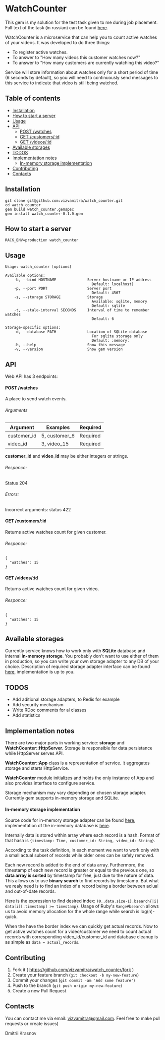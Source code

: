 # WatchCounter

This gem is my solution for the test task given to me during job placement. Full text of the task (in russian) can be found [here](https://github.com/vizvamitra/watch_counter/wiki/Task-definition).

WatchCounter is a microservice that can help you to count active watches of your videos. It was developed to do three things:

- To register active watches.
- To answer to "How many videos this customer watches now?"
- To answer to "How many customers are currently watching this video?"

Service will store information about watches only for a short period of time (6 seconds by default), so you will need to continuously send messages to this service to indicate that video is still being watched.

## Table of contents

- [Installation](#installation)
- [How to start a server](#how-to-start-a-server)
- [Usage](#usage)
- [API](#api)
  - [POST /watches](#post-watches)
  - [GET /customers/:id](#get-customers-id)
  - [GET /videos/:id](#get-videos-id)
- [Available storages](#available-storages)
- [TODOS](#todos)
- [Implementation notes](#implementation-notes)
  - [In-memory storage implementation](#in-memory-storage-implementation)
- [Contributing](#contributing)
- [Contacts](#contacts)

## Installation

    git clone git@github.com:vizvamitra/watch_counter.git
    cd watch_counter
    gem build watch_counter.gemspec
    gem install watch_counter-0.1.0.gem

## How to start a server

    RACK_ENV=production watch_counter

## Usage

    Usage: watch_counter [options]

    Available options:
        -b, --bind HOSTNAME              Server hostname or IP address
                                           Default: localhost)
        -p, --port PORT                  Server port
                                           Default: 4567
        -s, --storage STORAGE            Storage
                                           Available: sqlite, memory
                                           Default: sqlite
        -t, --stale-interval SECONDS     Interval of time to remember watches
                                           Default: 6

    Storage-specific options:
        -d, --database PATH              Location of SQLite database
                                           For sqlite storage only
                                           Default: :memory:
        -h, --help                       Show this message
        -v, --version                    Show gem version

## API

Web API has 3 endpoints:

#### POST /watches

A place to send watch events.

###### Arguments

|    Argument |      Examples | Required |
| ----------- | ------------- | -------- |
| customer_id | 5, customer_6 | Required |
|    video_id |   3, video_15 | Required |

**customer_id** and **video_id** may be either integers or strings.

###### Responce:

Status 204

###### Errors:

Incorrect arguments: status 422


#### GET /customers/:id

Returns active watches count for given customer.

###### Responce:

    {
      "watches": 15
    }


#### GET /videos/:id

Returns active watches count for given video.

###### Responce:

    {
      "watches": 15
    }


## Available storages

Currently service knows how to work only with **SQLite** database and internal **in-memory storage**. You probably don't want to use either of them in production, so you can write your own storage adapter to any DB of your choice. Description of required storage adapter interface can be found [here](spec/support/adapters_shared.rb), implementation is up to you.

## TODOS

- Add aditional storage adapters, to Redis for example
- Add security mechanism
- Write RDoc comments for al classes
- Add statistics

## Implementation notes

There are two major parts in working service: **storage** and **WatchCounter::HttpServer**. Storage is responsible for data persistance while HttpServer serves API.

**WatchCounter::App** class is a representation of service. It aggregates storage and starts HttpService. 

**WatchCounter** module initializes and holds the only instance of App and also provides interface to configure service.

Storage mechanism may vary depending on chosen storage adapter. Currently gem supports in-memory storage and SQLite.

#### In-memory storage implementation

Source code for in-memory storage adapter can be found [here](lib/watch_counter/storage/memory.rb), implementation of the in-memory database is [here](lib/watch_counter/storage/memory/database.rb).

Internally data is stored within array where each record is a hash. Format of that hash is `{timestamp: Time, customer_id: String, video_id: String}`. 

According to the task definition, in each moment we want to work only with a small actual subset of records while older ones can be safely removed.

Each new record is added to the end of data array. Furthermore, the timestamp of each new record is greater or equal to the previous one, so **data array is sorted** by timestamp for free, just due to the nature of data. This allows us to use **binary search** to find records by timestamp. But what we realy need is to find an index of a record being a border between aclual and out-of-date records.

Here is the expression to find desired index: `(0..data.size-1).bsearch{|i| data[i][:timestamp] >= timestamp}`. Usage of Ruby's `Range#bsearch` allows us to avoid memory allocation for the whole range while search is log(n)-quick.

When the have the border index we can quickly get actual records. Now to get active watches count for a video/customer we need to count actual records with corresponding video_id/customer_id and database cleanup is as simple as `data = actual_records`.

## Contributing

1. Fork it ( https://github.com/vizvamitra/watch_counter/fork )
2. Create your feature branch (`git checkout -b my-new-feature`)
3. Commit your changes (`git commit -am 'Add some feature'`)
4. Push to the branch (`git push origin my-new-feature`)
5. Create a new Pull Request

## Contacts

You can contact me via email: <vizvamitra@gmail.com>. Feel free to make pull requests or create issues)

Dmitrii Krasnov